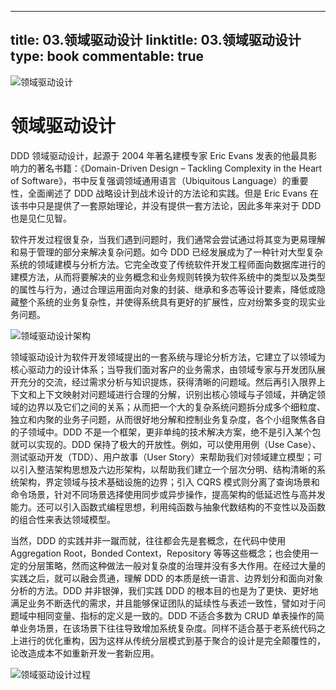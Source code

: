 
---
title: 03.领域驱动设计
linktitle: 03.领域驱动设计
type: book
commentable: true
---

![领域驱动设计](https://i.postimg.cc/bNBfhqxn/image.png)

# 领域驱动设计

DDD 领域驱动设计，起源于 2004 年著名建模专家 Eric Evans 发表的他最具影响力的著名书籍：《Domain-Driven Design – Tackling Complexity in the Heart of Software》，书中反复强调领域通用语言（Ubiquitous Language）的重要性，全面阐述了 DDD 战略设计到战术设计的方法论和实践。但是 Eric Evans 在该书中只是提供了一套原始理论，并没有提供一套方法论，因此多年来对于 DDD 也是见仁见智。

软件开发过程很复杂，当我们遇到问题时，我们通常会尝试通过将其变为更易理解和易于管理的部分来解决复杂问题。如今 DDD 已经发展成为了一种针对大型复杂系统的领域建模与分析方法。它完全改变了传统软件开发工程师面向数据库进行的建模方法，从而将要解决的业务概念和业务规则转换为软件系统中的类型以及类型的属性与行为，通过合理运用面向对象的封装、继承和多态等设计要素，降低或隐藏整个系统的业务复杂性，并使得系统具有更好的扩展性，应对纷繁多变的现实业务问题。

![领域驱动设计架构](https://i.postimg.cc/c1FVRd5z/image.png)

领域驱动设计为软件开发领域提出的一套系统与理论分析方法，它建立了以领域为核心驱动力的设计体系；当导我们面对客户的业务需求，由领域专家与开发团队展开充分的交流，经过需求分析与知识提炼，获得清晰的问题域。然后再引入限界上下文和上下文映射对问题域进行合理的分解，识别出核心领域与子领域，并确定领域的边界以及它们之间的关系；从而把一个大的复杂系统问题拆分成多个细粒度、独立和内聚的业务子问题，从而很好地分解和控制业务复杂度，各个小组聚焦各自的子领域中。DDD 不是一个框架，更非单纯的技术解决方案，绝不是引入某个包就可以实现的。DDD 保持了极大的开放性。例如，可以使用用例（Use Case）、测试驱动开发（TDD）、用户故事（User Story）来帮助我们对领域建立模型；可以引入整洁架构思想及六边形架构，以帮助我们建立一个层次分明、结构清晰的系统架构，界定领域与技术基础设施的边界；引入 CQRS 模式则分离了查询场景和命令场景，针对不同场景选择使用同步或异步操作，提高架构的低延迟性与高并发能力。还可以引入函数式编程思想，利用纯函数与抽象代数结构的不变性以及函数的组合性来表达领域模型。

当然，DDD 的实践并非一蹴而就，往往都会先是套概念，在代码中使用 Aggregation Root，Bonded Context，Repository 等等这些概念；也会使用一定的分层策略，然而这种做法一般对复杂度的治理并没有多大作用。在经过大量的实践之后，就可以融会贯通，理解 DDD 的本质是统一语言、边界划分和面向对象分析的方法。DDD 并非银弹，我们实践 DDD 的根本目的也是为了更快、更好地满足业务不断迭代的需求，并且能够保证团队的延续性与表述一致性，譬如对于问题域中相同变量、指标的定义是一致的。DDD 不适合多数为 CRUD 单表操作的简单业务场景，在该场景下往往导致增加系统复杂度。同样不适合基于老系统代码之上进行的优化重构，因为这样从传统分层模式到基于聚合的设计是完全颠覆性的，论改造成本不如重新开发一套新应用。

![领域驱动设计过程](https://s3.ax1x.com/2021/02/02/ynoylD.md.png)

    